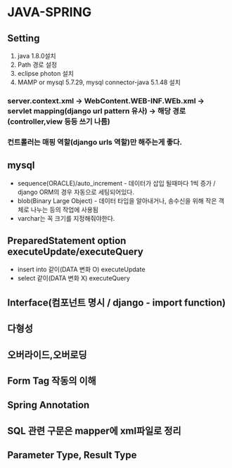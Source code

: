 # JAVA-SPRING

## Setting
 1. java 1.8.0설치
 2. Path 경로 설정
 3. eclipse photon 설치
 4. MAMP or mysql 5.7.29, mysql connector-java 5.1.48 설치
 

### server.context.xml -> WebContent.WEB-INF.WEb.xml -> servlet mapping(django url pattern 유사) -> 해당 경로(controller,view 등등 쓰기 나름)


### 컨트롤러는 매핑 역할(django urls 역할)만 해주는게 좋다.

## mysql 
 - sequence(ORACLE)/auto_increment - 데이터가 삽입 될때마다 1씩 증가 / django ORM의 경우 자동으로 세팅되어있다.
 - blob(Binary Large Object) - 데이터 타입을 알아내거나, 송수신을 위해 작은 객체로 나누는 등의 작업에 사용됨
 - varchar는 꼭 크기를 지정해줘야한다.

## PreparedStatement option executeUpdate/executeQuery
 - insert into 같이(DATA 변화 O) executeUpdate
 - select 같이(DATA 변화 X) executeQuery
 
## Interface(컴포넌트 명시 / django - import function)
 
## 다형성
## 오버라이드,오버로딩
## Form Tag 작동의 이해
## Spring Annotation
## SQL 관련 구문은 mapper에 xml파일로 정리
## Parameter Type, Result Type
 